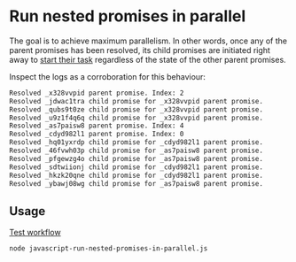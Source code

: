 # Run nested promises in parallel

The goal is to achieve maximum parallelism. In other words, once any of the parent promises has been resolved, its child promises are initiated right away to [start their task](https://stackoverflow.com/a/30823708/9599137) regardless of the state of the other parent promises.

Inspect the logs as a corroboration for this behaviour:

```sh
Resolved _x328vvpid parent promise. Index: 2
Resolved _jdwac1tra child promise for _x328vvpid parent promise.
Resolved _qubs9t0ze child promise for _x328vvpid parent promise.
Resolved _u9z1f4q6q child promise for _x328vvpid parent promise.
Resolved _as7paisw8 parent promise. Index: 4
Resolved _cdyd982l1 parent promise. Index: 0
Resolved _hq01yxrdp child promise for _cdyd982l1 parent promise.
Resolved _46fvwh03p child promise for _as7paisw8 parent promise.
Resolved _pfgewzg4o child promise for _as7paisw8 parent promise.
Resolved _sdtwiionj child promise for _cdyd982l1 parent promise.
Resolved _hkzk20qne child promise for _cdyd982l1 parent promise.
Resolved _ybawj08wg child promise for _as7paisw8 parent promise.
```

## Usage

[Test workflow](../.github/workflows/javascript-run-nested-promises-in-parallel.yml)

```sh
node javascript-run-nested-promises-in-parallel.js
```
